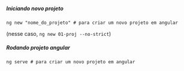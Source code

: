 ##### Iniciando novo projeto
```shell
ng new "nome_do_projeto" # para criar um novo projeto em angular
```
(nesse caso, `ng new 01-proj --no-strict`)

##### Rodando projeto angular
```shell
ng serve # para criar um novo projeto em angular
```

